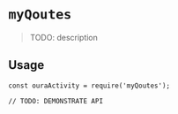 # `myQoutes`

> TODO: description

## Usage

```
const ouraActivity = require('myQoutes');

// TODO: DEMONSTRATE API
```
